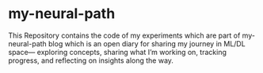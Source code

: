 # my-neural-path
This Repository contains the code of my experiments which are part of my-neural-path blog which is an open diary for sharing my journey in ML/DL space— exploring concepts, sharing what I’m working on, tracking progress, and reflecting on insights along the way.
